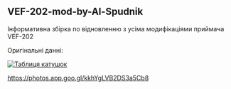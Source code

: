 ## VEF-202-mod-by-Al-Spudnik
Інформативна збірка по відновленню з усіма модифікаціями приймача VEF-202

Оригінальні данні:

[![Таблиця катушок](https://img.shields.io/badge/Таблиця_катушок-blue.svg )](https://photos.app.goo.gl/kkhYgLVB2DS3a5Cb8)

<https://photos.app.goo.gl/kkhYgLVB2DS3a5Cb8>
 


